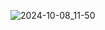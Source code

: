 ![2024-10-08_11-50](https://github.com/user-attachments/assets/f9245a42-f363-43bb-be31-4d3774363513)

